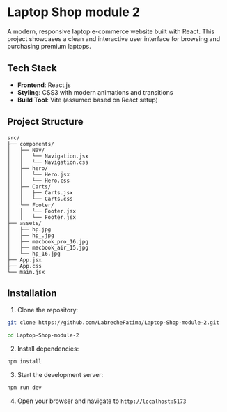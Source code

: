# Laptop Shop module 2

A modern, responsive laptop e-commerce website built with React. This project showcases a clean and interactive user interface for browsing and purchasing premium laptops.


## Tech Stack

- **Frontend**: React.js
- **Styling**: CSS3 with modern animations and transitions
- **Build Tool**: Vite (assumed based on React setup)

## Project Structure

```
src/
├── components/
│   ├── Nav/
│   │   └── Navigation.jsx
│   │   └── Navigation.css
│   ├── hero/
│   │   └── Hero.jsx
│   │   └── Hero.css
│   ├── Carts/
│   │   ├── Carts.jsx
│   │   └── Carts.css
│   └── Footer/
│   │   └── Footer.jsx
│   │   └── Footer.jsx
├── assets/
│   ├── hp.jpg
│   ├── hp_.jpg
│   ├── macbook_pro_16.jpg
│   ├── macbook_air_15.jpg
│   └── hp_16.jpg
├── App.jsx
├── App.css
└── main.jsx
```


## Installation

1. Clone the repository:
```bash
git clone https://github.com/LabrecheFatima/Laptop-Shop-module-2.git

cd Laptop-Shop-module-2
```

2. Install dependencies:
```bash
npm install
```

3. Start the development server:
```bash
npm run dev
```

4. Open your browser and navigate to `http://localhost:5173`

